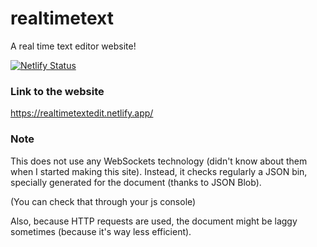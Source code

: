 # realtimetext
 A real time text editor website!

[![Netlify Status](https://api.netlify.com/api/v1/badges/f5c72e86-591a-402d-a850-848f557ee249/deploy-status)](https://app.netlify.com/sites/realtimetextedit/deploys)

### Link to the website
https://realtimetextedit.netlify.app/



### Note
This does not use any WebSockets technology (didn't know about them when I started making this site).
Instead, it checks regularly a JSON bin, specially generated for the document (thanks to JSON Blob).

(You can check that through your js console)

Also, because HTTP requests are used, the document might be laggy sometimes (because it's way less efficient).
